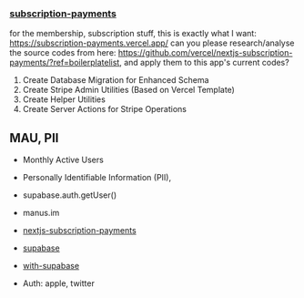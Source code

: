 ### [subscription-payments](https://subscription-payments.vercel.app/)

for the membership, subscription stuff, this is exactly what I want: https://subscription-payments.vercel.app/
can you please research/analyse the source codes from here: https://github.com/vercel/nextjs-subscription-payments/?ref=boilerplatelist,
and apply them to this app's current codes?

1. Create Database Migration for Enhanced Schema
2. Create Stripe Admin Utilities (Based on Vercel Template)
3. Create Helper Utilities
4. Create Server Actions for Stripe Operations

## MAU, PII

- Monthly Active Users
- Personally Identifiable Information (PII),
- supabase.auth.getUser()

- manus.im
- [nextjs-subscription-payments](https://github.com/vercel/nextjs-subscription-payments)
- [supabase](https://github.com/supabase/supabase/tree/master/examples/auth/nextjs)
- [with-supabase](https://github.com/vercel/next.js/tree/canary/examples/with-supabase)

- Auth: apple, twitter
